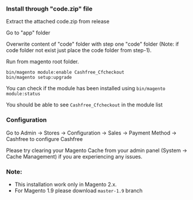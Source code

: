 ### Install through "code.zip" file

Extract the attached code.zip from release

Go to "app" folder

Overwrite content of "code" folder with step one "code" folder (Note: if code folder not exist just place the code folder from step-1).

Run from magento root folder.

```
bin/magento module:enable Cashfree_Cfcheckout
bin/magento setup:upgrade
```

You can check if the module has been installed using `bin/magento module:status`

You should be able to see `Cashfree_Cfcheckout` in the module list

### Configuration

Go to Admin -> Stores -> Configuration -> Sales -> Payment Method -> Cashfree to configure Cashfree

Please try clearing your Magento Cache from your admin panel (System -> Cache Management) if you are experiencing any issues.

### Note:
- This installation work only in Magento 2.x.
- For Magento 1.9 please download `master-1.9` branch